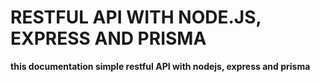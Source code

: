 # RESTFUL API WITH NODE.JS, EXPRESS AND PRISMA

**this documentation simple restful API with nodejs, express and prisma**